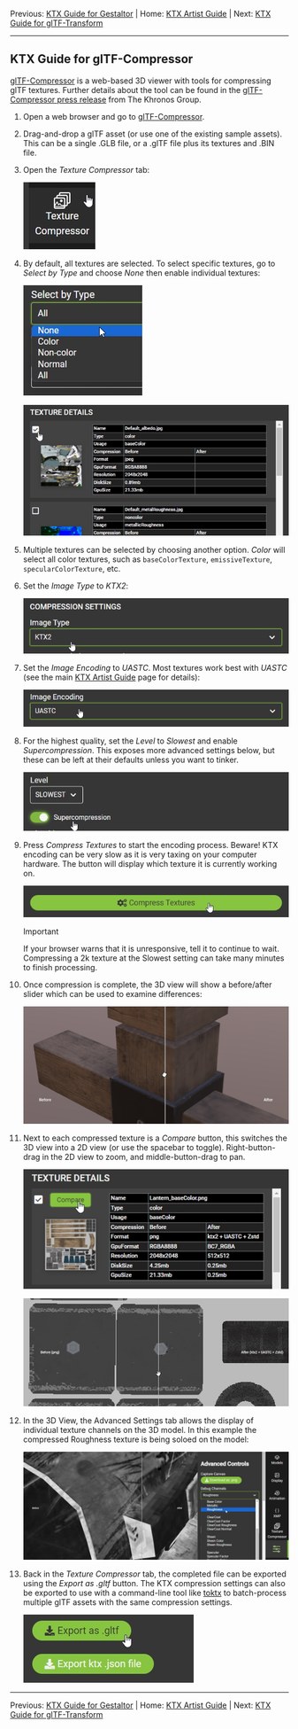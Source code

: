 Previous: [KTX Guide for Gestaltor](KTXArtistGuide_Gestaltor.md) | Home: [KTX Artist Guide](..\KTXArtistGuide.md) | Next: [KTX Guide for glTF-Transform](KTXArtistGuide_glTF-Transform.md)

---

## KTX Guide for glTF-Compressor

[glTF-Compressor](https://github.khronos.org/glTF-Compressor-Release/) is a web-based 3D viewer with tools for compressing glTF textures. Further details about the tool can be found in the [glTF-Compressor press release](https://www.khronos.org/blog/optimize-3d-assets-with-khronos-new-gltf-compressor-tool) from The Khronos Group.

1. Open a web browser and go to [glTF-Compressor](https://github.khronos.org/glTF-Compressor-Release/).

1. Drag-and-drop a glTF asset (or use one of the existing sample assets). This can be a single .GLB file, or a .glTF file plus its textures and .BIN file. 

1. Open the _Texture Compressor_ tab:

    ![glTF-Compressor tab for Texture Compressor](figures/gltf-compressor_tab.jpg)

4. By default, all textures are selected. To select specific textures, go to _Select by Type_ and choose _None_ then enable individual textures:

    ![glTF-Compressor interface for Select By Type](figures/gltf-compressor_select.jpg) 

    ![glTF-Compressor interface for enabling a specific texture](figures/gltf-compressor_enable.jpg)

5. Multiple textures can be selected by choosing another option. _Color_ will select all color textures, such as `baseColorTexture`, `emissiveTexture`, `specularColorTexture`, etc.

6. Set the _Image Type_ to _KTX2_:

    ![glTF-Compressor interface for Image Type](figures/gltf-compressor_type.jpg) 

7. Set the _Image Encoding_ to _UASTC_. Most textures work best with _UASTC_ (see the main [KTX Artist Guide](..\KTXArtistGuide.md) page for details):

    ![glTF-Compressor interface for Image Encoding](figures/gltf-compressor_encoding.jpg) 

8. For the highest quality, set the _Level_ to _Slowest_ and enable _Supercompression_. This exposes more advanced settings below, but these can be left at their defaults unless you want to tinker.

    ![glTF-Compressor button for Level](figures/gltf-compressor_level.jpg) 

9. Press _Compress Textures_ to start the encoding process. Beware! KTX encoding can be very slow as it is very taxing on your computer hardware. The button will display which texture it is currently working on. 

    ![glTF-Compressor button for Compress Textures](figures/gltf-compressor_compress.jpg)

    > [!IMPORTANT]
    > If your browser warns that it is unresponsive, tell it to continue to wait. Compressing a 2k texture at the Slowest setting can take many minutes to finish processing.

10. Once compression is complete, the 3D view will show a before/after slider which can be used to examine differences:

    ![glTF-Compressor slider for before/after comparison](figures/gltf-compressor_slider.jpg) 

11. Next to each compressed texture is a _Compare_ button, this switches the 3D view into a 2D view (or use the spacebar to toggle). Right-button-drag in the 2D view to zoom, and middle-button-drag to pan. 

    ![glTF-Compressor button for 2D compare](figures/gltf-compressor_compare.jpg) 

    ![glTF-Compressor view for 2D compare](figures/gltf-compressor_2dview.jpg) 

12. In the 3D View, the Advanced Settings tab allows the display of individual texture channels on the 3D model. In this example the compressed Roughness texture is being soloed on the model:

    ![glTF-Compressor controls for Debug Channels](figures/gltf-compressor_debug.jpg) 

13. Back in the _Texture Compressor_ tab, the completed file can be exported using the _Export as .gltf_ button. The KTX compression settings can also be exported to use with a command-line tool like [toktx](KTXArtistGuide_toktx.md) to batch-process multiple glTF assets with the same compression settings. 

    ![glTF-Compressor button to export](figures/gltf-compressor_export.jpg)

---

Previous: [KTX Guide for Gestaltor](KTXArtistGuide_Gestaltor.md) | Home: [KTX Artist Guide](..\KTXArtistGuide.md) | Next: [KTX Guide for glTF-Transform](KTXArtistGuide_glTF-Transform.md)